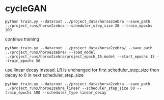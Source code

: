 # cycleGAN

```
python train.py --dataroot ../project_data/horse2zebra --save_path ../project_runs/horse2zebra --scheduler_step_size 20 --train_epochs 100
```

continue training
```
python train.py --dataroot ../project_data/horse2zebra/ --save_path ../project_runs/horse2zebra/ --load_model ../project_runs/horse2zebra/project_epoch_15.model --start_epochs 15 --train_epochs 50
```

use linear decay instead. LR is unchanged for first scheduler_step_size then decay to 0 in next scheduler_step_size
```
python train.py --dataroot ../project_data/horse2zebra --save_path ../project_runs/horse2zebra_linear --scheduler_step_size 50 --train_epochs 100 --scheduler_type linear_decay
```
